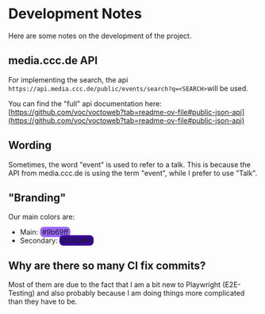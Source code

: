 # Development Notes

Here are some notes on the development of the project.

## media.ccc.de API

For implementing the search, the api `https://api.media.ccc.de/public/events/search?q=<SEARCH>`will be used.

You can find the "full" api documentation here: [https://github.com/voc/voctoweb?tab=readme-ov-file#public-json-api](https://github.com/voc/voctoweb?tab=readme-ov-file#public-json-api)

## Wording

Sometimes, the word "event" is used to refer to a talk. This is because the API from media.ccc.de is using the term "event", while I prefer to use "Talk".

## "Branding"

Our main colors are:

- Main: <span style="background-color: #9b69ff; padding: 2px 4px; border-radius: 8px;" width="10" height="10">#9b69ff</span>
- Secondary: <span style="background-color: #390a96; padding: 2px 4px; border-radius: 8px;">#390a96</span>

## Why are there so many CI fix commits?

Most of them are due to the fact that I am a bit new to Playwright (E2E-Testing) and also probably because I am doing things more complicated than they have to be.
